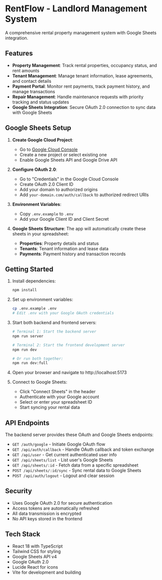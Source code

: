 # RentFlow - Landlord Management System

A comprehensive rental property management system with Google Sheets integration.

## Features

- **Property Management**: Track rental properties, occupancy status, and rent amounts
- **Tenant Management**: Manage tenant information, lease agreements, and contact details
- **Payment Portal**: Monitor rent payments, track payment history, and manage transactions
- **Repair Management**: Handle maintenance requests with priority tracking and status updates
- **Google Sheets Integration**: Secure OAuth 2.0 connection to sync data with Google Sheets

## Google Sheets Setup

1. **Create Google Cloud Project**:
   - Go to [Google Cloud Console](https://console.cloud.google.com/)
   - Create a new project or select existing one
   - Enable Google Sheets API and Google Drive API

2. **Configure OAuth 2.0**:
   - Go to "Credentials" in the Google Cloud Console
   - Create OAuth 2.0 Client ID
   - Add your domain to authorized origins
   - Add `your-domain.com/auth/callback` to authorized redirect URIs

3. **Environment Variables**:
   - Copy `.env.example` to `.env`
   - Add your Google Client ID and Client Secret

4. **Google Sheets Structure**:
   The app will automatically create these sheets in your spreadsheet:
   - **Properties**: Property details and status
   - **Tenants**: Tenant information and lease data
   - **Payments**: Payment history and transaction records

## Getting Started

1. Install dependencies:
   ```bash
   npm install
   ```

2. Set up environment variables:
   ```bash
   cp .env.example .env
   # Edit .env with your Google OAuth credentials
   ```

3. Start both backend and frontend servers:
   ```bash
   # Terminal 1: Start the backend server
   npm run server
   
   # Terminal 2: Start the frontend development server
   npm run dev
   
   # Or run both together:
   npm run dev:full
   ```

4. Open your browser and navigate to http://localhost:5173

5. Connect to Google Sheets:
   - Click "Connect Sheets" in the header
   - Authenticate with your Google account
   - Select or enter your spreadsheet ID
   - Start syncing your rental data

## API Endpoints

The backend server provides these OAuth and Google Sheets endpoints:

- `GET /auth/google` - Initiate Google OAuth flow
- `GET /api/auth/callback` - Handle OAuth callback and token exchange
- `GET /api/user` - Get current authenticated user info
- `GET /api/sheets/list` - List user's Google Sheets
- `GET /api/sheets/:id` - Fetch data from a specific spreadsheet
- `POST /api/sheets/:id/sync` - Sync rental data to Google Sheets
- `POST /api/auth/logout` - Logout and clear session

## Security

- Uses Google OAuth 2.0 for secure authentication
- Access tokens are automatically refreshed
- All data transmission is encrypted
- No API keys stored in the frontend

## Tech Stack

- React 18 with TypeScript
- Tailwind CSS for styling
- Google Sheets API v4
- Google OAuth 2.0
- Lucide React for icons
- Vite for development and building